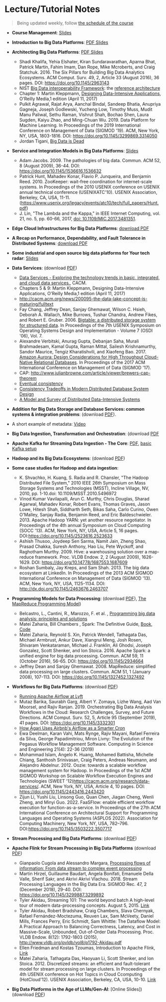# Lecture/Tutorial Notes

>Being updated weekly, follow [the schedule of the course](../schedule.md) 

* **Course Management**: [Slides](pdfs/module0-lecture0-coursemanagement-2025.pdf)
* **Introduction to Big Data Platforms**: [PDF Slides](pdfs/module1-lecture1-1-intro-v0.6.0.pdf)
* **Architecting Big Data Platforms**: [PDF Slides](pdfs/module1-lecture1-2-architectingbigplatforms-v0.6.pdf)
  - Shadi Khalifa, Yehia Elshater, Kiran Sundaravarathan, Aparna Bhat, Patrick Martin, Fahim Imam, Dan Rope, Mike Mcroberts, and Craig Statchuk. 2016. The Six Pillars for Building Big Data Analytics Ecosystems. ACM Comput. Surv. 49, 2, Article 33 (August 2016), 36 pages. DOI: https://doi.org/10.1145/2963143
  - NIST [Big Data interoperability Framework](https://www.nist.gov/itl/big-data-nist/big-data-nist-documents/nbdif-version-30-final): the [reference architecture](https://nvlpubs.nist.gov/nistpubs/SpecialPublications/NIST.SP.1500-6r2.pdf) 
  - Chapter 1: Martin Kleppmann, [Designing Data-Intensive Applications](http://dataintensive.net/), O'Reilly Media,1 edition (April 11, 2017)
  - Pulkit Agrawal, Rajat Arya, Aanchal Bindal, Sandeep Bhatia, Anupriya Gagneja, Joseph Godlewski, Yucheng Low, Timothy Muss, Mudit Manu Paliwal, Sethu Raman, Vishrut Shah, Bochao Shen, Laura Sugden, Kaiyu Zhao, and Ming-Chuan Wu. 2019. Data Platform for Machine Learning. In Proceedings of the 2019 International Conference on Management of Data (SIGMOD '19). ACM, New York, NY, USA, 1803-1816. DOI: https://doi.org/10.1145/3299869.3314050
  - Jordan Tigani, [Big Data is Dead](https://motherduck.com/blog/big-data-is-dead/)

* **Service and Integration Models in Big Data Platforms**: [Slides](pdfs/module1-lecture2-0-integrationbdp-v0.6.pdf)
  - Adam Jacobs. 2009. The pathologies of big data. Commun. ACM 52, 8 (August 2009), 36-44. DOI: https://doi.org/10.1145/1536616.1536632
  - Patrick Hunt, Mahadev Konar, Flavio P. Junqueira, and Benjamin Reed. 2010. ZooKeeper: wait-free coordination for internet-scale systems. In Proceedings of the 2010 USENIX conference on USENIX annual technical conference (USENIXATC'10). USENIX Association, Berkeley, CA, USA, 11-11. (https://www.usenix.org/legacy/events/atc10/tech/full_papers/Hunt.pdf)
  - J. Lin, "The Lambda and the Kappa," in IEEE Internet Computing, vol. 21, no. 5, pp. 60-66, 2017, [doi: 10.1109/MIC.2017.3481351](https://ieeexplore.ieee.org/document/8039313).


* **Edge Cloud Infrastructures for Big Data Platforms**: [download PDF](pdfs/module1-cloudinfrastructuresandservices-v0.6.pdf)
* **A Recap on Performance, Dependability, and Fault Tolerance in Distributed Systems**: [download PDF](pdfs/performance-dependability.pdf)
* **Some industrial and open source big data platforms for Your tech radar**: [Slides](pdfs/) 
  
* **Data Services**: (download [PDF](pdfs/module2-lecture3-bigdatastoragedatabase-v0.6.pdf))
  - [Data Services - Exploring the technology trends in basic, integrated, and cloud data services.](https://cacm.acm.org/research/data-services/), CACM.
  - Chapters 5 & 9: Martin Kleppmann, Designing Data-Intensive Applications, O'Reilly Media,1 edition (April 11, 2017)
  -  http://cacm.acm.org/news/200095-the-data-lake-concept-is-maturing/fulltext
  -  Fay Chang, Jeffrey Dean, Sanjay Ghemawat, Wilson C. Hsieh, Deborah A. Wallach, Mike Burrows, Tushar Chandra, Andrew Fikes, and Robert E. Gruber. 2006. [Bigtable: a distributed storage system for structured data](https://static.googleusercontent.com/media/research.google.com/en//archive/bigtable-osdi06.pdf). In Proceedings of the 7th USENIX Symposium on Operating Systems Design and Implementation - Volume 7 (OSDI '06), Vol. 7.
  -  Alexandre Verbitski, Anurag Gupta, Debanjan Saha, Murali Brahmadesam, Kamal Gupta, Raman Mittal, Sailesh Krishnamurthy, Sandor Maurice, Tengiz Kharatishvili, and Xiaofeng Bao. 2017. [Amazon Aurora: Design Considerations for High Throughput Cloud-Native Relational Databases](https://dl.acm.org/doi/10.1145/3035918.3056101). In Proceedings of the 2017 ACM International Conference on Management of Data (SIGMOD '17).
  - CAP:  http://www.julianbrowne.com/article/viewer/brewers-cap-theorem
  - [Eventual consistency](https://dl.acm.org/ft_gateway.cfm?id=1466448&ftid=577532&dwn=1)
  - [Consistency Tradeoffs in Modern Distributed Database System Design](https://www.cs.umd.edu/~abadi/papers/abadi-pacelc.pdf)
  - [A Model and Survey of Distributed Data-Intensive Systems](https://dl.acm.org/doi/10.1145/3604801)
* **Addition for Big Data Storage and Database Services: common systems & integration problems**:  (download [PDF](pdfs/module2-lecture3-bigdatastoragedatabase-addition-v0.6.pdf)).
* A short example of metadata: [Video](https://aalto.cloud.panopto.eu/Panopto/Pages/Viewer.aspx?id=e54ba118-53c1-4097-9b12-acc2013ddb4f)
* **Big Data Ingestion, Transformation and Orchestration**: (download [PDF](pdfs/module2-lecture4-ingestionandtransformation-v0.6.pdf)
* **Apache Kafka for Streaming Data Ingestion - The Core**: [PDF](pdfs/module2-lecture4-apachekafka-v0.6.pdf), [basic Kafka setup](../tutorials/basickafka)
* **Hadoop and its Big Data Ecosystems**: (download [PDF](../2024/lecturenotes/pdfs/module3-lecture5-hadoop-v0.5.pdf))
* **Some case studies for Hadoop and data ingestion**:
  - K. Shvachko, H. Kuang, S. Radia and R. Chansler, "The Hadoop Distributed File System," 2010 IEEE 26th Symposium on Mass Storage Systems and Technologies (MSST), Incline Village, NV, 2010, pp. 1-10.doi: 10.1109/MSST.2010.5496972
  - Vinod Kumar Vavilapalli, Arun C. Murthy, Chris Douglas, Sharad Agarwal, Mahadev Konar, Robert Evans, Thomas Graves, Jason Lowe, Hitesh Shah, Siddharth Seth, Bikas Saha, Carlo Curino, Owen O'Malley, Sanjay Radia, Benjamin Reed, and Eric Baldeschwieler. 2013. Apache Hadoop YARN: yet another resource negotiator. In Proceedings of the 4th annual Symposium on Cloud Computing (SOCC '13). ACM, New York, NY, USA, Article 5, 16 pages. DOI:https://doi.org/10.1145/2523616.2523633
  - Ashish Thusoo, Joydeep Sen Sarma, Namit Jain, Zheng Shao, Prasad Chakka, Suresh Anthony, Hao Liu, Pete Wyckoff, and Raghotham Murthy. 2009. Hive: a warehousing solution over a map-reduce framework. Proc. VLDB Endow. 2, 2 (August 2009), 1626-1629. DOI: https://doi.org/10.14778/1687553.1687609
  - Roshan Sumbaly, Jay Kreps, and Sam Shah. 2013. The big data ecosystem at LinkedIn. In Proceedings of the 2013 ACM SIGMOD International Conference on Management of Data (SIGMOD '13). ACM, New York, NY, USA, 1125-1134. DOI: http://dx.doi.org/10.1145/2463676.2463707
* **Programming Models for Data Processing**: (download [PDF](pdfs/module3-lecture5-programmingmodels-v0.6.pdf)), [The MapReduce Programming Model](../2024/lecturenotes/pdfs/module3-mapreduce-v0.5.pdf))
  - Belcastro, L., Cantini, R., Marozzo, F. et al. , [Programming big data analysis: principles and solutions](https://journalofbigdata.springeropen.com/articles/10.1186/s40537-021-00555-2)
  - Matei Zaharia, Bill Chambers , Spark: The Definitive Guide, [Book](https://learning.oreilly.com/library/view/spark-the-definitive/9781491912201/), [Code](https://github.com/databricks/Spark-The-Definitive-Guide)
  -   Matei Zaharia, Reynold S. Xin, Patrick Wendell, Tathagata Das, Michael Armbrust, Ankur Dave, Xiangrui Meng, Josh Rosen, Shivaram Venkataraman, Michael J. Franklin, Ali Ghodsi, Joseph Gonzalez, Scott Shenker, and Ion Stoica. 2016. Apache Spark: a unified engine for big data processing. Commun. ACM 59, 11 (October 2016), 56-65. DOI: https://doi.org/10.1145/2934664
  -  Jeffrey Dean and Sanjay Ghemawat. 2008. MapReduce: simplified data processing on large clusters. Commun. ACM 51, 1 (January 2008), 107-113. DOI: https://doi.org/10.1145/1327452.1327492

* **Workflows for Big Data Platforms**: (download [PDF](pdfs/module3-lecture6-workflows-v0.6.pdf))
  - [Running Apache Airflow at Lyft](https://eng.lyft.com/running-apache-airflow-at-lyft-6e53bb8fccff)
  -  Mutaz Barika, Saurabh Garg, Albert Y. Zomaya, Lizhe Wang, Aad Van Moorsel, and Rajiv Ranjan. 2019. Orchestrating Big Data Analysis Workflows in the Cloud: Research Challenges, Survey, and Future Directions. ACM Comput. Surv. 52, 5, Article 95 (September 2019), 41 pages. DOI: https://doi.org/10.1145/3332301
  - [How Agari Uses Airbnb's Airflow as a Smarter Cron](http://highscalability.com/blog/2015/9/3/how-agari-uses-airbnbs-airflow-as-a-smarter-cron.html)
  -  Ewa Deelman, Karan Vahi, Mats Rynge, Rajiv Mayani, Rafael Ferreira da Silva, George Papadimitriou, Miron Livny: The Evolution of the Pegasus Workflow Management Software. Computing in Science and Engineering 21(4): 22-36 (2019)
  - Mohammad Islam, Angelo K. Huang, Mohamed Battisha, Michelle Chiang, Santhosh Srinivasan, Craig Peters, Andreas Neumann, and Alejandro Abdelnur. 2012. Oozie: towards a scalable workflow management system for Hadoop. In Proceedings of the 1st ACM SIGMOD Workshop on Scalable Workflow Execution Engines and Technologies (SWEET '12)https://cacm.acm.org/research/data-services/. ACM, New York, NY, USA, Article 4, 10 pages. DOI: https://doi.org/10.1145/2443416.2443420
  - Zijun Li, Yushi Liu, Linsong Guo, Quan Chen, Jiagan Cheng, Wenli Zheng, and Minyi Guo. 2022. FaaSFlow: enable efficient workflow execution for function-as-a-service. In Proceedings of the 27th ACM International Conference on Architectural Support for Programming Languages and Operating Systems (ASPLOS 2022). Association for Computing Machinery, New York, NY, USA, 782–796. DOI:https://doi.org/10.1145/3503222.3507717
* **Stream Processing and Big Data Platforms**: (download [PDF](pdfs/module3-lecture7-dataprocessing-streaming-v0.6.pdf))
* **Apache Flink for Stream Processing in Big Data Platforms** (download [PDF](pdfs/module3-streaming-flink-v0.6.pdf))
  - Gianpaolo Cugola and Alessandro Margara, [Processing flows of information: From data stream to complex event processing](https://dl.acm.org/doi/pdf/10.1145/2187671.2187677)
  - Martin Hirzel, Guillaume Baudart, Angela Bonifati, Emanuele Della Valle, Sherif Sakr, and Akrivi Akrivi Vlachou. 2018. Stream Processing Languages in the Big Data Era. SIGMOD Rec. 47, 2 (December 2018), 29-40. DOI: https://doi.org/10.1145/3299887.3299892
  -  Tyler Akidau, Streaming 101: The world beyond batch A high-level tour of modern data-processing concepts. August 5, 2015. [Link](https://www.oreilly.com/ideas/the-world-beyond-batch-streaming-101)
  -  Tyler Akidau, Robert Bradshaw, Craig Chambers, Slava Chernyak, Rafael Fernández-Moctezuma, Reuven Lax, Sam McVeety, Daniel Mills, Frances Perry, Eric Schmidt, Sam Whittle: The Dataflow Model: A Practical Approach to Balancing Correctness, Latency, and Cost in Massive-Scale, Unbounded, Out-of-Order Data Processing. Proc. VLDB Endow. 8(12): 1792-1803 (2015), http://www.vldb.org/pvldb/vol8/p1792-Akidau.pdf
  -  Ellen Friedman and Kostas Tzoumas, Introduction to Apache Flink, [Link](https://mapr.com/introduction-to-apache-flink/assets/introduction-to-apache-flink.pdf)
  -   Matei Zaharia, Tathagata Das, Haoyuan Li, Scott Shenker, and Ion Stoica. 2012. Discretized streams: an efficient and fault-tolerant model for stream processing on large clusters. In Proceedings of the 4th USENIX conference on Hot Topics in Cloud Ccomputing (HotCloud'12). USENIX Association, Berkeley, CA, USA, 10-10. [Link](https://www2.eecs.berkeley.edu/Pubs/TechRpts/2012/EECS-2012-259.pdf)
* **Big Data Platforms in the Age of LLMs/Gen-AI**: [Online Slides]) (download [PDF]())
